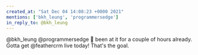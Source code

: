 ```yaml
---
created_at: "Sat Dec 04 14:08:23 +0000 2021"
mentions: ['bkh_leung', 'programmersedge']
in_reply_to: @bkh_leung
---
```


@bkh_leung @programmersedge 👋 been at it for a couple of hours already. Gotta get @feathercrm live today! That's the goal.